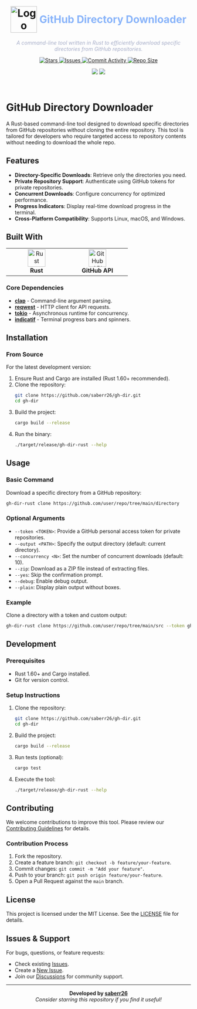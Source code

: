 <div align="center">
  <h1>
    <img src="https://github.com/user-attachments/assets/c805b9d0-99a2-4979-9993-7fcfcec96152" width="72" style="pointer-events: none; display: inline-block; vertical-align: middle;" alt="Logo">
    <span style="pointer-events: none; display: inline-block; vertical-align: middle; color: #89b4fa;">GitHub Directory Downloader</span>
  </h1>
  
  <p>
    <em style="color: #a6adc8;">A command-line tool written in Rust to efficiently download specific directories from GitHub repositories.</em>
  </p>

  <p>
    <a href="https://github.com/saberr26/gh-dir/stargazers">
      <img alt="Stars" src="https://img.shields.io/github/stars/saberr26/gh-dir?style=for-the-badge&color=89b4fa&labelColor=313244&border_color=45475a">
    </a>
    <a href="https://github.com/saberr26/gh-dir/issues">
      <img alt="Issues" src="https://img.shields.io/github/issues/saberr26/gh-dir?style=for-the-badge&color=89b4fa&labelColor=313244&border_color=45475a">
    </a>
    <a href="https://github.com/saberr26/gh-dir/commits/main">
      <img alt="Commit Activity" src="https://img.shields.io/github/commit-activity/m/saberr26/gh-dir/main?style=for-the-badge&color=89b4fa&labelColor=313244&border_color=45475a">
    </a>
    <a href="https://github.com/saberr26/gh-dir">
      <img alt="Repo Size" src="https://img.shields.io/github/repo-size/saberr26/gh-dir?style=for-the-badge&color=89b4fa&labelColor=313244&border_color=45475a">
    </a>
  </p>

  <p>
    <img src="https://img.shields.io/badge/Rust-89b4fa?style=for-the-badge&color=89b4fa&labelColor=313244">
    <img src="https://img.shields.io/badge/Platforms-Linux%20%7C%20macOS%20%7C%20Windows-89b4fa?style=for-the-badge&labelColor=313244">
  </p>
</div>

<br>

# GitHub Directory Downloader

A Rust-based command-line tool designed to download specific directories from GitHub repositories without cloning the entire repository. This tool is tailored for developers who require targeted access to repository contents without needing to download the whole repo.

## Features

- **Directory-Specific Downloads**: Retrieve only the directories you need.
- **Private Repository Support**: Authenticate using GitHub tokens for private repositories.
- **Concurrent Downloads**: Configure concurrency for optimized performance.
- **Progress Indicators**: Display real-time download progress in the terminal.
- **Cross-Platform Compatibility**: Supports Linux, macOS, and Windows.

## Built With

<div align="center">
  <table>
    <tr>
      <td align="center" width="150">
        <img src="https://cdn.jsdelivr.net/gh/devicons/devicon/icons/rust/rust-original.svg" width="48" height="48" alt="Rust"/>
        <br><strong>Rust</strong>
      </td>
      <td align="center" width="150">
        <img src="https://github.com/simple-icons/simple-icons/blob/develop/icons/github.svg" width="48" height="48" alt="GitHub API"/>
        <br><strong>GitHub API</strong>
      </td>
    </tr>
  </table>
</div>

### Core Dependencies

- **[clap](https://crates.io/crates/clap)** - Command-line argument parsing.
- **[reqwest](https://crates.io/crates/reqwest)** - HTTP client for API requests.
- **[tokio](https://crates.io/crates/tokio)** - Asynchronous runtime for concurrency.
- **[indicatif](https://crates.io/crates/indicatif)** - Terminal progress bars and spinners.

## Installation

### From Source
For the latest development version:

1. Ensure Rust and Cargo are installed (Rust 1.60+ recommended).
2. Clone the repository:
   ```bash
   git clone https://github.com/saberr26/gh-dir.git
   cd gh-dir
   ```
3. Build the project:
   ```bash
   cargo build --release
   ```
4. Run the binary:
   ```bash
   ./target/release/gh-dir-rust --help
   ```

## Usage

### Basic Command
Download a specific directory from a GitHub repository:

```bash
gh-dir-rust clone https://github.com/user/repo/tree/main/directory
```

### Optional Arguments
- `--token <TOKEN>`: Provide a GitHub personal access token for private repositories.
- `--output <PATH>`: Specify the output directory (default: current directory).
- `--concurrency <N>`: Set the number of concurrent downloads (default: 10).
- `--zip`: Download as a ZIP file instead of extracting files.
- `--yes`: Skip the confirmation prompt.
- `--debug`: Enable debug output.
- `--plain`: Display plain output without boxes.

### Example
Clone a directory with a token and custom output:

```bash
gh-dir-rust clone https://github.com/user/repo/tree/main/src --token ghp_xxx --output /path/to/dest
```

## Development

### Prerequisites
- Rust 1.60+ and Cargo installed.
- Git for version control.

### Setup Instructions
1. Clone the repository:
   ```bash
   git clone https://github.com/saberr26/gh-dir.git
   cd gh-dir
   ```
2. Build the project:
   ```bash
   cargo build --release
   ```
3. Run tests (optional):
   ```bash
   cargo test
   ```
4. Execute the tool:
   ```bash
   ./target/release/gh-dir-rust --help
   ```

## Contributing

We welcome contributions to improve this tool. Please review our [Contributing Guidelines](CONTRIBUTING.md) for details.

### Contribution Process
1. Fork the repository.
2. Create a feature branch: `git checkout -b feature/your-feature`.
3. Commit changes: `git commit -m "Add your feature"`.
4. Push to your branch: `git push origin feature/your-feature`.
5. Open a Pull Request against the `main` branch.

## License

This project is licensed under the MIT License. See the [LICENSE](LICENSE) file for details.

## Issues & Support

For bugs, questions, or feature requests:
- Check existing [Issues](https://github.com/saberr26/gh-dir/issues).
- Create a [New Issue](https://github.com/saberr26/gh-dir/issues/new).
- Join our [Discussions](https://github.com/saberr26/gh-dir/discussions) for community support.

---

<div align="center">
  <strong>Developed by <a href="https://github.com/saberr26">saberr26</a></strong>
  <br>
  <em>Consider starring this repository if you find it useful!</em>
</div>
